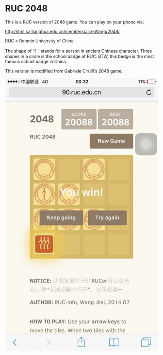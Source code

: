 # RUC 2048

This is a RUC version of 2048 game. You can play on your phone via:

http://itml.sz.tsinghua.edu.cn/members/JiLeiWang/2048/

RUC = Renmin University of China

The shape of '亻' stands for a person in ancient Chinese character.
Three shapes in a circle is the school badge of RUC.
BTW, this badge is the most famous school badge in China.

This version is modified from Gabriele Cirulli's 2048 game.

![image](https://raw.githubusercontent.com/jileiwang/ruc2048/master/sample.jpg)
